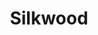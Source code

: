 ---
title: "Silkwood"
year: 1983
rating: 3.5
stars: "★★★½"
rewatched: false
permalink: "silkwood"
watched_on: 2021-08-01
---